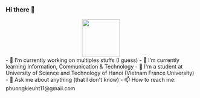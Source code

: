 ### Hi there 👋

<!--
**KieuTuanPhuong/KieuTuanPhuong** is a ✨ _special_ ✨ repository because its `README.md` (this file) appears on your GitHub profile.
-->
<div id="header" align="center">
  <img src="https://giphy.com/media/5Zesu5VPNGJlm" width="100"/>
</div>
- 🔭 I’m currently working on multiples stuffs (I guess)
- 🌱 I’m currently learning Information, Communication & Technology
- 🏫 I'm a student at University of Science and Technology of Hanoi (Vietnam France University)
- 💬 Ask me about anything (that I don't know)
- 📫 How to reach me: phuongkieuht11@gmail.com
